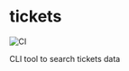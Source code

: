 # tickets

![CI](https://github.com/annoymousGiraf/tickets/actions/workflows/gradle.yml/badge.svg)

CLI tool to search tickets data
